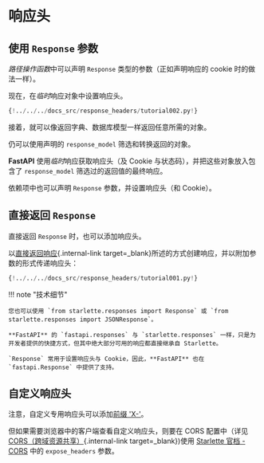 # 响应头

## 使用 `Response` 参数

*路径操作函数*中可以声明 `Response` 类型的参数（正如声明响应的 cookie 时的做法一样）。

现在，在*临时*响应对象中设置响应头。

```Python hl_lines="1  7-8"
{!../../../docs_src/response_headers/tutorial002.py!}
```

接着，就可以像返回字典、数据库模型一样返回任意所需的对象。

仍可以使用声明的 `response_model` 筛选和转换返回的对象。

**FastAPI** 使用*临时*响应获取响应头（及 Cookie 与状态码），并把这些对象放入包含了 `response_model` 筛选过的返回值的最终响应。

依赖项中也可以声明 `Response` 参数，并设置响应头（和 Cookie）。

## 直接返回 `Response`

直接返回 `Response` 时，也可以添加响应头。

以[直接返回响应](response-directly.md){.internal-link target=_blank}所述的方式创建响应，并以附加参数的形式传递响应头：

```Python hl_lines="10-12"
{!../../../docs_src/response_headers/tutorial001.py!}
```

!!! note "技术细节"

    您也可以使用 `from starlette.responses import Response` 或 `from starlette.responses import JSONResponse`。
    
    **FastAPI** 的 `fastapi.responses` 与 `starlette.responses` 一样，只是为开发者提供的快捷方式，但其中绝大部分可用的响应都直接继承自 Starlette。
    
    `Response` 常用于设置响应头与 Cookie，因此，**FastAPI** 也在 `fastapi.Response` 中提供了支持。

## 自定义响应头

注意，自定义专用响应头可以添加<a href="https://developer.mozilla.org/en-US/docs/Web/HTTP/Headers" class="external-link" target="_blank">前缀 'X-'</a>。

但如果需要浏览器中的客户端查看自定义响应头，则要在 CORS 配置中（详见 [CORS（跨域资源共享）](../tutorial/cors.md){.internal-link target=_blank})使用 <a href="https://www.starlette.io/middleware/#corsmiddleware" class="external-link" target="_blank">Starlette 官档 - CORS</a> 中的 `expose_headers` 参数。


